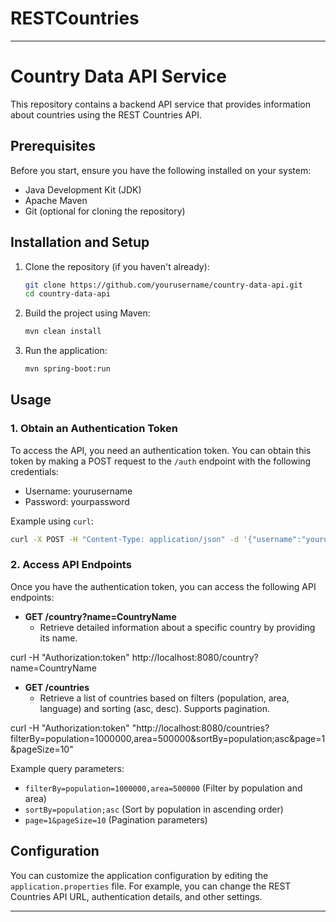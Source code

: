 # RESTCountries
---

# Country Data API Service

This repository contains a backend API service that provides information about countries using the REST Countries API.

## Prerequisites

Before you start, ensure you have the following installed on your system:

- Java Development Kit (JDK)
- Apache Maven
- Git (optional for cloning the repository)

## Installation and Setup

1. Clone the repository (if you haven't already):

   ```bash
   git clone https://github.com/yourusername/country-data-api.git
   cd country-data-api
   ```

2. Build the project using Maven:

   ```bash
   mvn clean install
   ```

3. Run the application:

   ```bash
   mvn spring-boot:run
   ```

## Usage

### 1. Obtain an Authentication Token

To access the API, you need an authentication token. You can obtain this token by making a POST request to the `/auth` endpoint with the following credentials:

- Username: yourusername
- Password: yourpassword

Example using `curl`:

```bash
curl -X POST -H "Content-Type: application/json" -d '{"username":"yourusername","password":"yourpassword"}' http://localhost:8080/auth/login
```

### 2. Access API Endpoints

Once you have the authentication token, you can access the following API endpoints:

- **GET /country?name=CountryName**
  - Retrieve detailed information about a specific country by providing its name.

curl -H "Authorization:token" http://localhost:8080/country?name=CountryName

- **GET /countries**
  - Retrieve a list of countries based on filters (population, area, language) and sorting (asc, desc). Supports pagination.
 
curl -H "Authorization:token" "http://localhost:8080/countries?filterBy=population=1000000,area=500000&sortBy=population;asc&page=1&pageSize=10"

  Example query parameters:
  - `filterBy=population=1000000,area=500000` (Filter by population and area)
  - `sortBy=population;asc` (Sort by population in ascending order)
  - `page=1&pageSize=10` (Pagination parameters)

## Configuration

You can customize the application configuration by editing the `application.properties` file. For example, you can change the REST Countries API URL, authentication details, and other settings.

---
